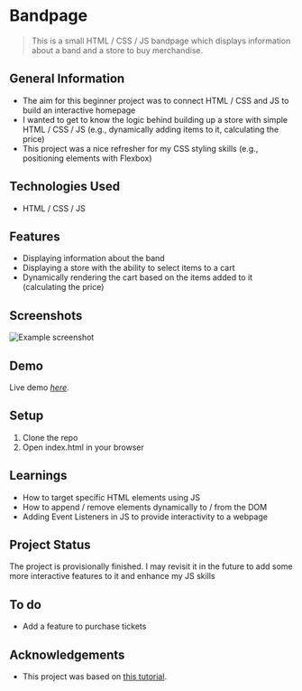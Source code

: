 # Bandpage
> This is a small HTML / CSS / JS bandpage which displays information about a band and a store to buy merchandise.



## General Information
- The aim for this beginner project was to connect HTML / CSS and JS to build an interactive homepage
- I wanted to get to know the logic behind building up a store with simple HTML / CSS / JS (e.g., dynamically adding items to it, calculating the price)
- This project was a nice refresher for my CSS styling skills (e.g., positioning elements with Flexbox)



## Technologies Used
- HTML / CSS / JS



## Features
- Displaying information about the band
- Displaying a store with the ability to select items to a cart
- Dynamically rendering the cart based on the items added to it (calculating the price)



## Screenshots
![Example screenshot](https://i.ibb.co/bvMHc5t/bandpage-screenshot.jpg)



## Demo
Live demo [_here_](https://blissful-neumann-ce0dd2.netlify.app/).



## Setup
1. Clone the repo
2. Open index.html in your browser



## Learnings
- How to target specific HTML elements using JS
- How to append / remove elements dynamically to / from the DOM
- Adding Event Listeners in JS to provide interactivity to a webpage



## Project Status
The project is provisionally finished. I may revisit it in the future to add some more interactive features to it and enhance my JS skills



## To do
- Add a feature to purchase tickets



## Acknowledgements
- This project was based on [this tutorial](https://www.youtube.com/watch?v=kMT54MPz9oE).



